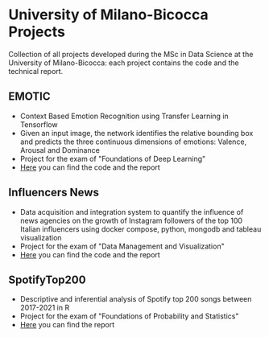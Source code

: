 # University of Milano-Bicocca Projects
Collection of all projects developed during the MSc in Data Science at the University of Milano-Bicocca: each project contains the code and the technical report.

## EMOTIC
- Context Based Emotion Recognition using Transfer Learning in Tensorflow
- Given an input image, the network identifies the relative bounding box and predicts the three continuous dimensions of emotions: Valence, Arousal and Dominance
- Project for the exam of "Foundations of Deep Learning"
- [Here](EMOTIC/) you can find the code and the report

## Influencers News
- Data acquisition and integration system to quantify the influence of news agencies on the growth of Instagram followers of the top 100 Italian influencers using docker compose, python, mongodb and tableau visualization
- Project for the exam of "Data Management and Visualization"
- [Here](InfluencersNews/) you can find the code and the report

## SpotifyTop200
- Descriptive and inferential analysis of Spotify top 200 songs between 2017-2021 in R
- Project for the exam of "Foundations of Probability and Statistics"
- [Here](SpotifyTop200/) you can find the report

